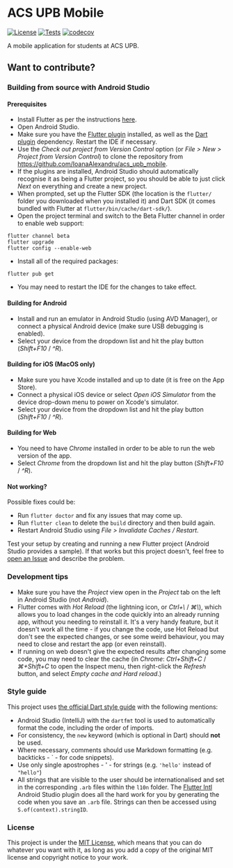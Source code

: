# ACS UPB Mobile
[![License](https://img.shields.io/badge/license-MIT-green.svg?style=flat)](https://github.com/IoanaAlexandru/acs_upb_mobile/blob/master/LICENSE.txt)
[![Tests](https://github.com/acs-upb-mobile/acs-upb-mobile/workflows/Tests/badge.svg)](https://github.com/acs-upb-mobile/acs-upb-mobile/actions?query=workflow%3ATests)
[![codecov](https://codecov.io/gh/acs-upb-mobile/acs-upb-mobile/branch/master/graph/badge.svg)](https://codecov.io/gh/acs-upb-mobile/acs-upb-mobile)

A mobile application for students at ACS UPB.  

## Want to contribute?  

### Building from source with Android Studio

#### Prerequisites

* Install Flutter as per the instructions [here](https://flutter.dev/docs/get-started/install).
* Open Android Studio. 
* Make sure you have the [Flutter plugin](https://plugins.jetbrains.com/plugin/9212-flutter)
installed, as well as the [Dart plugin](https://plugins.jetbrains.com/plugin/6351-dart) dependency.
Restart the IDE if necessary.
* Use the *Check out project from Version Control* option (or *File > New > Project from Version
Control*) to clone the repository from https://github.com/IoanaAlexandru/acs_upb_mobile.
* If the plugins are installed, Android Studio should automatically recognise it as being a Flutter
project, so you should be able to just click *Next* on everything and create a new project.
* When prompted, set up the Flutter SDK (the location is the `flutter/` folder you downloaded when
you installed it) and Dart SDK (it comes bundled with Flutter at `flutter/bin/cache/dart-sdk/`).
* Open the project terminal and switch to the Beta Flutter channel in order to enable web support:
```
flutter channel beta
flutter upgrade
flutter config --enable-web
```
* Install all of the required packages:
```
flutter pub get
```
* You may need to restart the IDE for the changes to take effect.

#### Building for Android

* Install and run an emulator in Android Studio (using AVD Manager), or connect a physical Android
device (make sure USB debugging is enabled).
* Select your device from the dropdown list and hit the play button (*Shift+F10* / *^R*).

#### Building for iOS (MacOS only)

* Make sure you have Xcode installed and up to date (it is free on the App Store).
* Connect a physical iOS device or select *Open iOS Simulator* from the device drop-down menu to
power on Xcode's simulator.
* Select your device from the dropdown list and hit the play button (*Shift+F10* / *^R*).

#### Building for Web

* You need to have *Chrome* installed in order to be able to run the web version of the app.
* Select *Chrome* from the dropdown list and hit the play button (*Shift+F10* / *^R*).

#### Not working?

Possible fixes could be:
* Run `flutter doctor` and fix any issues that may come up.
* Run `flutter clean` to delete the `build` directory and then build again.
* Restart Android Studio using *File > Invalidate Caches / Restart*.

Test your setup by creating and running a new Flutter project (Android Studio provides a sample). If
that works but this project doesn't, feel free to
[open an Issue](https://github.com/IoanaAlexandru/acs_upb_mobile/issues/new) and describe the
problem.

### Development tips

* Make sure you have the *Project* view open in the *Project* tab on the left in Android Studio (not
*Android*).
* Flutter comes with *Hot Reload* (the lightning icon, or *Ctrl+\\* / *⌘\\*), which allows you to
load changes in the code quickly into an already running app, without you needing to reinstall it.
It's a very handy feature, but it doesn't work all the time - if you change the code, use Hot Reload
but don't see the expected changes, or see some weird behaviour, you may need to close and restart
the app (or even reinstall).
* If running on web doesn't give the expected results after changing some code, you may need to
clear the cache (in *Chrome*: *Ctrl+Shift+C* / *⌘+Shift+C* to open the Inspect menu, then right-click
the *Refresh* button, and select *Empty cache and Hard reload*.)

### Style guide  

This project uses
[the official Dart style guide](https://dart.dev/guides/language/effective-dart/style)  with the
following mentions:  

* Android Studio (IntelliJ) with the `dartfmt` tool is used to automatically format the code,
including the order of imports.  
* For consistency, the `new` keyword (which is optional in Dart) should **not** be used.  
* Where necessary, comments should use Markdown formatting (e.g. backticks - ` - for code snippets).
* Use only single apostrophes - ' - for strings (e.g. `'hello'` instead of `"hello"`)
* All strings that are visible to the user should be internationalised and set in the corresponding
`.arb` files within the `l10n` folder. The
[Flutter Intl](https://plugins.jetbrains.com/plugin/13666-flutter-intl) Android Studio plugin does
all the hard work for you by generating the code when you save an `.arb` file. Strings can then be
accessed using `S.of(context).stringID`.

### License  

This project is under the
[MIT License](https://github.com/IoanaAlexandru/acs_upb_mobile/blob/master/LICENSE.txt), which means
that you can do whatever you want with it, as long as you add a copy of the original MIT license and
copyright notice to your work.